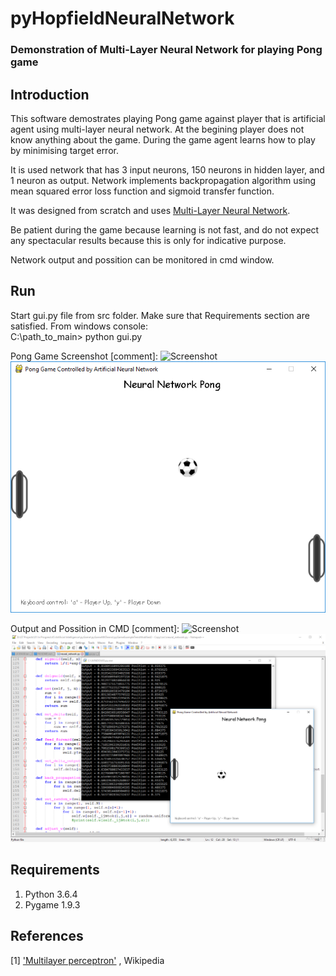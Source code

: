 # pyHopfieldNeuralNetwork
### Demonstration of Multi-Layer Neural Network for playing Pong game 

## Introduction
This software demostrates playing Pong game against player that is artificial agent using multi-layer neural network.
At the begining player does not know anything about the game. During the game agent learns how to play by minimising target error.

It is used network that has 3 input neurons, 150 neurons in hidden layer, and 1 neuron as output.
Network implements backpropagation algorithm using mean squared error loss function and sigmoid transfer function.

It was designed from scratch and uses [Multi-Layer Neural Network](https://en.wikipedia.org/wiki/Multilayer_perceptron).

Be patient during the game because learning is not fast, and do not expect any spectacular results because this is only for indicative purpose.

Network output and possition can be monitored in cmd window.

## Run

Start gui.py file from src folder. Make sure that Requirements section are satisfied.
From windows console:  
C:\path_to_main> python gui.py

Pong Game Screenshot
[comment]: ![Screenshot](file://media/PongGameScreenshot.png)
![Screenshot](media/PongGameScreenshot.png)

Output and Possition in CMD
[comment]: ![Screenshot](file://media/PongGameLayout.png)
![Screenshot](media/PongGameLayout.png)

## Requirements

1. Python 3.6.4
2. Pygame 1.9.3


## References
[1] ['Multilayer perceptron'](https://en.wikipedia.org/wiki/Multilayer_perceptron) , Wikipedia

